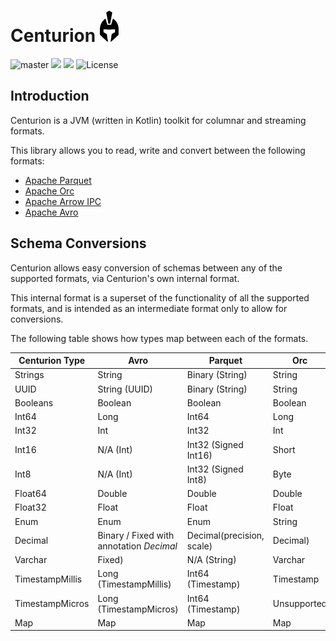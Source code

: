 # Centurion <img src="logo.png" height="50">

![master](https://github.com/sksamuel/centurion/workflows/master/badge.svg)
[<img src="https://img.shields.io/maven-central/v/com.sksamuel.centurion/centurion-schemas.svg?label=latest%20release"/>](http://search.maven.org/#search%7Cga%7C1%7Ccenturion)
[<img src="https://img.shields.io/nexus/s/https/s01.oss.sonatype.org/com.sksamuel.centurion/centurion-avro.svg?label=latest%20snapshot&style=plastic"/>](https://s01.oss.sonatype.org/content/repositories/snapshots/com/sksamuel/centurion/)
![License](https://img.shields.io/github/license/sksamuel/centurion.svg?style=plastic)

## Introduction

Centurion is a JVM (written in Kotlin) toolkit for columnar and streaming formats.

This library allows you to read, write and convert between the following formats:

* [Apache Parquet](https://parquet.apache.org)
* [Apache Orc](https://orc.apache.org)
* [Apache Arrow IPC](https://arrow.apache.org)
* [Apache Avro](https://avro.apache.org)

## Schema Conversions

Centurion allows easy conversion of schemas between any of the supported formats, via Centurion's own internal format.

This internal format is a superset of the functionality of all the supported formats, and is intended as an intermediate
format only to allow for conversions.

The following table shows how types map between each of the formats.

| Centurion Type  | Avro                                     | Parquet                   | Orc         | Arrow               |
|-----------------|------------------------------------------|---------------------------|-------------|---------------------|
| Strings         | String                                   | Binary (String)           | String      | Utf8                |
| UUID            | String (UUID)                            | Binary (String)           | String      | Utf8                |
| Booleans        | Boolean                                  | Boolean                   | Boolean     | Bool                |
| Int64           | Long                                     | Int64                     | Long        | Int64 Signed        |
| Int32           | Int                                      | Int32                     | Int         | Int32 Signed        |
| Int16           | N/A (Int)                                | Int32 (Signed Int16)      | Short       | Int16 Signed        |
| Int8            | N/A (Int)                                | Int32 (Signed Int8)       | Byte        | Int8 Signed         |
| Float64         | Double                                   | Double                    | Double      | FloatingPointDouble |
| Float32         | Float                                    | Float                     | Float       | FloatingPointSingle |
| Enum            | Enum                                     | Enum                      | String      | String              |
| Decimal         | Binary / Fixed with annotation _Decimal_ | Decimal(precision, scale) | Decimal)    | Decimal             |
| Varchar         | Fixed)                                   | N/A (String)              | Varchar     | N/A (String)        |
| TimestampMillis | Long (TimestampMillis)                   | Int64 (Timestamp)         | Timestamp   | Timestamp (Millis)  |
| TimestampMicros | Long (TimestampMicros)                   | Int64 (Timestamp)         | Unsupported | Timestamp (Micros)  |
| Map             | Map                                      | Map                       | Map         | Map                 |
